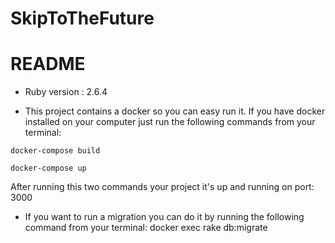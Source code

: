 # SkipToTheFuture

# README

* Ruby version : 2.6.4

* This project contains a docker so you can easy run it. 
If you have docker installed on your computer just run the following commands from your terminal: 

```
docker-compose build

docker-compose up 
```

After running this two commands your project it's up and running on port: 3000

* If you want to run a migration you can do it by running the following command from your terminal:
docker exec <container> rake db:migrate
